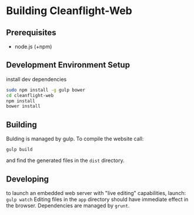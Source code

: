 # Building Cleanflight-Web 

## Prerequisites
- node.js (+npm)

## Development Environment Setup
install dev dependencies
```bash
sudo npm install -g gulp bower
cd cleanflight-web
npm install
bower install
```

## Building
Bulding is managed by gulp. To compile the website call:
```
gulp build
```
and find the generated files in the ```dist``` directory.

## Developing
to launch an embedded web server with "live editing" capabilities, launch:
```gulp watch```
Editing files in the ```app``` directory should have immediate effect in the browser. Dependencies are managed by ```grunt```.

